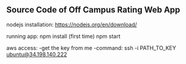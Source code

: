 Source Code of Off Campus Rating Web App
----------------------------------------

nodejs installation:
https://nodejs.org/en/download/

running	app:
npm install (first time)
npm start

aws access:
-get the key from me
-command: ssh -i PATH_TO_KEY ubuntu@34.198.140.222
